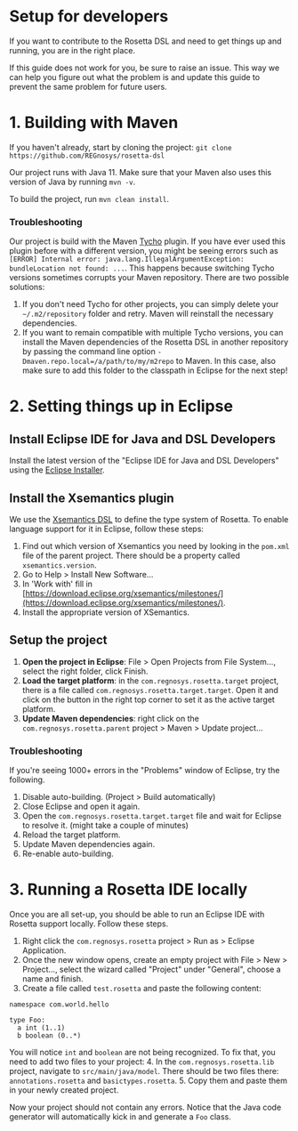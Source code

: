 # Setup for developers
If you want to contribute to the Rosetta DSL and need to get things up and running, you are in the right place.

If this guide does not work for you, be sure to raise an issue. This way we can help you figure out what the problem is and update this guide to prevent the same problem for future users.

# 1. Building with Maven
If you haven't already, start by cloning the project: `git clone https://github.com/REGnosys/rosetta-dsl`

Our project runs with Java 11. Make sure that your Maven also uses this version of Java by running `mvn -v`.

To build the project, run `mvn clean install`.

### Troubleshooting
Our project is build with the Maven [Tycho](https://www.eclipse.org/tycho/sitedocs/tycho-maven-plugin/index.html) plugin. If you have ever used this plugin before with a different version, you might be seeing errors such as `[ERROR] Internal error: java.lang.IllegalArgumentException: bundleLocation not found: ...`. This happens because switching Tycho versions sometimes corrupts your Maven repository. There are two possible solutions:
1. If you don't need Tycho for other projects, you can simply delete your `~/.m2/repository` folder and retry. Maven will reinstall the necessary dependencies.
2. If you want to remain compatible with multiple Tycho versions, you can install the Maven dependencies of the Rosetta DSL in another repository by passing the command line option `-Dmaven.repo.local=/a/path/to/my/m2repo` to Maven. In this case, also make sure to add this folder to the classpath in Eclipse for the next step!

# 2. Setting things up in Eclipse
## Install Eclipse IDE for Java and DSL Developers
Install the latest version of the "Eclipse IDE for Java and DSL Developers" using the [Eclipse Installer](https://www.eclipse.org/downloads/packages/installer).

## Install the Xsemantics plugin
We use the [Xsemantics DSL](https://github.com/eclipse/xsemantics) to define the type system of Rosetta. To enable language support for it in Eclipse, follow these steps:
1. Find out which version of Xsemantics you need by looking in the `pom.xml` file of the parent project. There should be a property called `xsemantics.version`.
2. Go to Help > Install New Software...
3. In 'Work with' fill in [https://download.eclipse.org/xsemantics/milestones/](https://download.eclipse.org/xsemantics/milestones/).
4. Install the appropriate version of XSemantics.

## Setup the project
1. **Open the project in Eclipse**: File > Open Projects from File System..., select the right folder, click Finish.
2. **Load the target platform**: in the `com.regnosys.rosetta.target` project, there is a file called `com.regnosys.rosetta.target.target`. Open it and click on the button in the right top corner to set it as the active target platform.
3. **Update Maven dependencies**: right click on the `com.regnosys.rosetta.parent` project > Maven > Update project...

### Troubleshooting
If you're seeing 1000+ errors in the "Problems" window of Eclipse, try the following.
1. Disable auto-building. (Project > Build automatically)
2. Close Eclipse and open it again.
3. Open the `com.regnosys.rosetta.target.target` file and wait for Eclipse to resolve it. (might take a couple of minutes)
4. Reload the target platform.
5. Update Maven dependencies again.
6. Re-enable auto-building.

# 3. Running a Rosetta IDE locally
Once you are all set-up, you should be able to run an Eclipse IDE with Rosetta support locally. Follow these steps.

1. Right click the `com.regnosys.rosetta` project > Run as > Eclipse Application.
2. Once the new window opens, create an empty project with File > New > Project..., select the wizard called "Project" under "General", choose a name and finish.
3. Create a file called `test.rosetta` and paste the following content:
```
namespace com.world.hello

type Foo:
  a int (1..1)
  b boolean (0..*)
```
You will notice `int` and `boolean` are not being recognized. To fix that, you need to add two files to your project:
4. In the `com.regnosys.rosetta.lib` project, navigate to `src/main/java/model`. There should be two files there: `annotations.rosetta` and `basictypes.rosetta`.
5. Copy them and paste them in your newly created project.

Now your project should not contain any errors. Notice that the Java code generator will automatically kick in and generate a `Foo` class.
